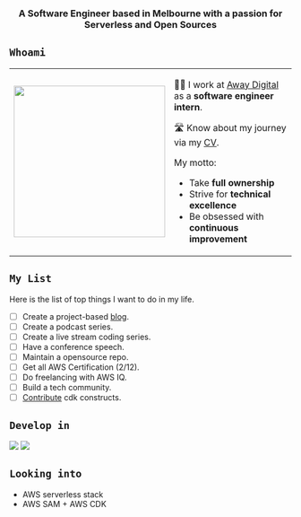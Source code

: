 <h3 align="center">A <strong>Software Engineer</strong> based in <strong>Melbourne</strong> with a passion for <strong>Serverless</strong> and <strong>Open Sources</strong></h3>

## `Whoami`
<table align="center">
	<td>
		<img src="https://user-images.githubusercontent.com/43775190/129565174-fddaf369-5e6a-4ef6-b96d-c2939b981d93.gif" width="270px" />
	</td>
	<td>
		<p>
			🐱‍💻 I work at <a href="https://awaydigitalhome.com/">Away Digital</a> as a <strong>software engineer intern</strong>.
		</p>
		<p>
			🛣️ Know about my journey via my <a href="https://kevinvu184.live/resume_github">CV</a>.
		</p>
		<p>
			My motto:
			<ul>
				<li>Take <strong>full ownership</strong>
				</li>
				<li>Strive for <strong>technical excellence</strong>
				</li>
				<li>Be obsessed with <strong>continuous improvement</strong>
				</li>
			</ul>
		</p>
	</td>
</table>

## `My List`
Here is the list of top things I want to do in my life.
- [ ] Create a project-based <a href="https://kevinvu184.live/blog_github">blog</a>.
- [ ] Create a podcast series.
- [ ] Create a live stream coding series.
- [ ] Have a conference speech.
- [ ] Maintain a opensource repo.
- [ ] Get all AWS Certification (2/12).
- [ ] Do freelancing with AWS IQ.
- [ ] Build a tech community.
- [ ] <a href="https://constructs.dev/contribute">Contribute</a> cdk constructs.

## `Develop in`
<img src="https://img.icons8.com/color/96/000000/typescript.png"/> <img src="https://img.icons8.com/color/96/000000/amazon-web-services.png"/>

## `Looking into`
- AWS serverless stack
- AWS SAM + AWS CDK
